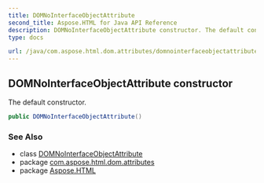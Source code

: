 ```yaml
---
title: DOMNoInterfaceObjectAttribute
second_title: Aspose.HTML for Java API Reference
description: DOMNoInterfaceObjectAttribute constructor. The default constructor
type: docs

url: /java/com.aspose.html.dom.attributes/domnointerfaceobjectattribute/domnointerfaceobjectattribute/
---
```

## DOMNoInterfaceObjectAttribute constructor

The default constructor.

```java
public DOMNoInterfaceObjectAttribute()
```

### See Also

* class [DOMNoInterfaceObjectAttribute](../)
* package [com.aspose.html.dom.attributes](../../../com.aspose.html.dom.attributes/)
* package [Aspose.HTML](../../../)
